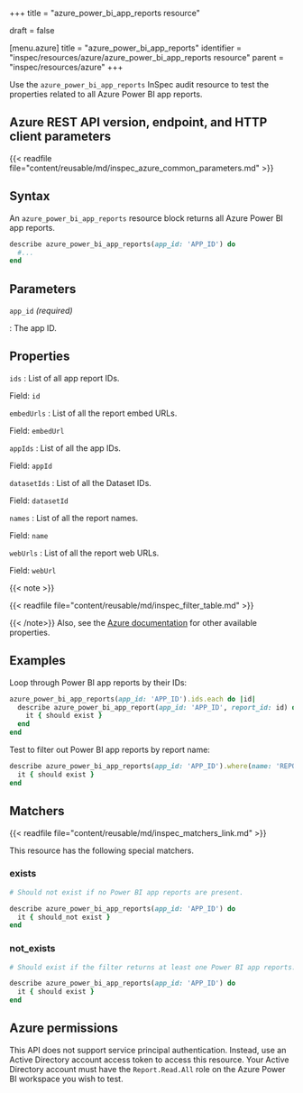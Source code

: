 +++
title = "azure_power_bi_app_reports resource"

draft = false


[menu.azure]
title = "azure_power_bi_app_reports"
identifier = "inspec/resources/azure/azure_power_bi_app_reports resource"
parent = "inspec/resources/azure"
+++

Use the `azure_power_bi_app_reports` InSpec audit resource to test the properties related to all Azure Power BI app reports.

## Azure REST API version, endpoint, and HTTP client parameters

{{< readfile file="content/reusable/md/inspec_azure_common_parameters.md" >}}

## Syntax

An `azure_power_bi_app_reports` resource block returns all Azure Power BI app reports.

```ruby
describe azure_power_bi_app_reports(app_id: 'APP_ID') do
  #...
end
```

## Parameters

`app_id` _(required)_

: The app ID.

## Properties

`ids`
: List of all app report IDs.

  Field: `id`

`embedUrls`
: List of all the report embed URLs.

  Field: `embedUrl`

`appIds`
: List of all the app IDs.

  Field: `appId`

`datasetIds`
: List of all the Dataset IDs.

  Field: `datasetId`

`names`
: List of all the report names.

  Field: `name`

`webUrls`
: List of all the report web URLs.

  Field: `webUrl`

{{< note >}}

{{< readfile file="content/reusable/md/inspec_filter_table.md" >}}

{{< /note>}}
Also, see the [Azure documentation](https://docs.microsoft.com/en-us/rest/api/power-bi/apps/get-reports) for other available properties.

## Examples

Loop through Power BI app reports by their IDs:

```ruby
azure_power_bi_app_reports(app_id: 'APP_ID').ids.each do |id|
  describe azure_power_bi_app_report(app_id: 'APP_ID', report_id: id) do
    it { should exist }
  end
end
```

Test to filter out Power BI app reports by report name:

```ruby
describe azure_power_bi_app_reports(app_id: 'APP_ID').where(name: 'REPORT_NAME') do
  it { should exist }
end
```

## Matchers

{{< readfile file="content/reusable/md/inspec_matchers_link.md" >}}

This resource has the following special matchers.

### exists

```ruby
# Should not exist if no Power BI app reports are present.

describe azure_power_bi_app_reports(app_id: 'APP_ID') do
  it { should_not exist }
end
```

### not_exists

```ruby
# Should exist if the filter returns at least one Power BI app reports.

describe azure_power_bi_app_reports(app_id: 'APP_ID') do
  it { should exist }
end
```

## Azure permissions

This API does not support service principal authentication. Instead, use an Active Directory account access token to access this resource.
Your Active Directory account must have the `Report.Read.All` role on the Azure Power BI workspace you wish to test.
